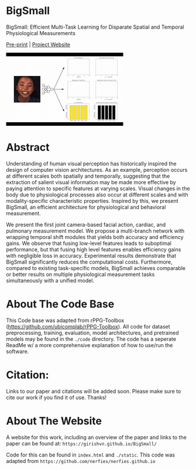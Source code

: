 # BigSmall
BigSmall: Efficient Multi-Task Learning for Disparate Spatial and Temporal Physiological Measurements

[Pre-print](https://arxiv.org/abs/2303.11573) | [Project Website](https://girishvn.github.io/BigSmall/)

![Examples of motion augmentation applied to subjects in the UBFC-rPPG dataset.](./static/videos/bigsmall_ex1.gif)

# Abstract
Understanding of human visual perception has historically inspired the design of computer vision 
architectures. As an example, perception occurs at different scales both spatially and temporally, 
suggesting that the extraction of salient visual information may be made more effective by paying 
attention to specific features at varying scales. Visual changes in the body due to physiological 
processes also occur at different scales and with modality-specific characteristic properties. 
Inspired by this, we present BigSmall, an efficient architecture for physiological and behavioral measurement. 

We present the first joint camera-based facial action, cardiac, and pulmonary measurement model. 
We propose a multi-branch network with wrapping temporal shift modules that yields both accuracy 
and efficiency gains. We observe that fusing low-level features leads to suboptimal performance, 
but that fusing high level features enables efficiency gains with negligible loss in accuracy. 
Experimental results demonstrate that BigSmall significantly reduces the computational costs. 
Furthermore, compared to existing task-specific models, BigSmall achieves comparable or better 
results on multiple physiological measurement tasks simultaneously with a unified model.



# About The Code Base
This Code base was adapted from rPPG-Toolbox (https://github.com/ubicomplab/rPPG-Toolbox). All code for dataset preprocessing, training, evaluation, model architectures, and pretrained models may be found in the `./code` directory.
The code has a seperate ReadMe w/ a more comprehensive explanation of how to use/run the software. 



# Citation: 
Links to our paper and citations will be added soon. Please make sure to cite our work if you find it of use. Thanks!



# About The Website
A website for this work, including an overview of the paper and links to the paper can be found at: 
`https://girishvn.github.io/BigSmall/`

Code for this can be found in `index.html` and `./static`. This code was adapted from 
`https://github.com/nerfies/nerfies.github.io`



